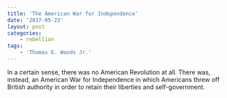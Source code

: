 ```yaml
---
title: 'The American War for Independence'
date: '2017-05-23'
layout: post
categories:
    - rebellion
tags:
    - 'Thomas E. Woods Jr.'
---
```


In a certain sense, there was no American Revolution at all. There was, instead, an American War for Independence in which Americans threw off British authority in order to retain their liberties and self-government.